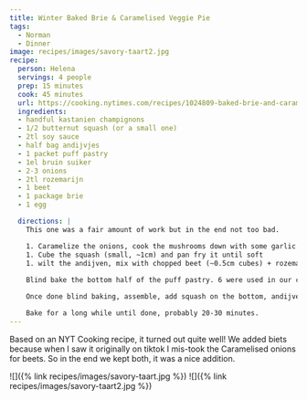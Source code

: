 ```yaml
---
title: Winter Baked Brie & Caramelised Veggie Pie
tags:
  - Norman
  - Dinner
image: recipes/images/savory-taart2.jpg
recipe:
  person: Helena
  servings: 4 people
  prep: 15 minutes
  cook: 45 minutes
  url: https://cooking.nytimes.com/recipes/1024809-baked-brie-and-caramelized-vegetable-pie
  ingredients:
  - handful kastanien champignons
  - 1/2 butternut squash (or a small one)
  - 2tl soy sauce
  - half bag andijvjes
  - 1 packet puff pastry
  - 1el bruin suiker
  - 2-3 onions
  - 2tl rozemarijn
  - 1 beet
  - 1 package brie
  - 1 egg

  directions: |
    This one was a fair amount of work but in the end not too bad.

    1. Caramelize the onions, cook the mushrooms down with some garlic. These can sit in a bowl together, and toss with the soy sauce when done.
    1. Cube the squash (small, ~1cm) and pan fry it until soft
    1. wilt the andijven, mix with chopped beet (~0.5cm cubes) + rozemarijn + thyme (if you rememebr it)
    
    Blind bake the bottom half of the puff pastry. 6 were used in our case and stuck a bit outside of the pan providing edges.

    Once done blind baking, assemble, add squash on the bottom, andijven + beet, onions and mushrooms, and then add slices of brie to cover the top. Cover with the remaining puff pastry. Egg wash with the beaten egg, and then bung it in the oven.

    Bake for a long while until done, probably 20-30 minutes.
---
```


Based on an NYT Cooking recipe, it turned out quite well! We added biets because when I saw it originally on tiktok I mis-took the Caramelised onions for beets. So in the end we kept both, it was a nice addition.

![]({% link recipes/images/savory-taart.jpg %})
![]({% link recipes/images/savory-taart2.jpg %})
